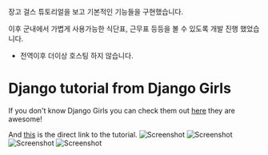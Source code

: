 장고 걸스 튜토리얼을 보고 기본적인 기능들을 구현했습니다.

이후 군내에서 가볍게 사용가능한 식단표, 근무표 등등을 볼 수 있도록 개발 진행 했었습니다.
- 전역이후 더이상 호스팅 하지 않습니다.

# Django tutorial from Django Girls

If you don't know Django Girls you can check them out [here](https://djangogirls.org/)
they are awesome!

And [this](https://tutorial.djangogirls.org/) is the direct link to the tutorial.
![Screenshot](./pictures/Screenshot1.jpg)
![Screenshot](./pictures/Screenshot2.jpg)
![Screenshot](./pictures/Screenshot3.jpg)
![Screenshot](./pictures/Screenshot4.jpg)
